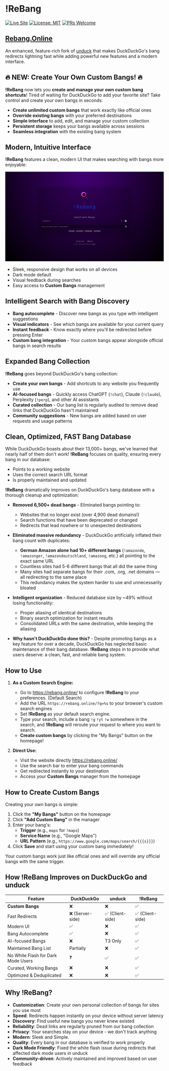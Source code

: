 # **!ReBang**

[![Live Site](https://img.shields.io/badge/Live_Site-!ReBang-blue?style=for-the-badge&logo=googlechrome&logoColor=white)](https://rebang.online)
[![License: MIT](https://img.shields.io/badge/License-MIT-yellow.svg?style=for-the-badge)](https://opensource.org/licenses/MIT)
[![PRs Welcome](https://img.shields.io/badge/PRs-welcome-brightgreen.svg?style=for-the-badge)](https://makeapullrequest.com)

## [Rebang.Online](https://rebang.online)

An enhanced, feature-rich fork of [unduck](https://github.com/t3dotgg/unduck) that makes DuckDuckGo's bang redirects lightning fast while adding powerful new features and a modern interface.

## 🔥 NEW: Create Your Own Custom Bangs! 🔥

**!ReBang** now lets you **create and manage your own custom bang shortcuts**! Tired of waiting for DuckDuckGo to add your favorite site? Take control and create your own bangs in seconds:

* **Create unlimited custom bangs** that work exactly like official ones
* **Override existing bangs** with your preferred destinations
* **Simple interface** to add, edit, and manage your custom collection
* **Persistent storage** keeps your bangs available across sessions
* **Seamless integration** with the existing bang system

## Modern, Intuitive Interface

**!ReBang** features a clean, modern UI that makes searching with bangs more enjoyable:

![ReBang Interface Screenshot](public/screenshot.png)

* Sleek, responsive design that works on all devices
* Dark mode default
* Visual feedback during searches
* Easy access to **Custom Bangs** management


## Intelligent Search with Bang Discovery

* **Bang autocomplete** - Discover new bangs as you type with intelligent suggestions
* **Visual indicators** - See which bangs are available for your current query
* **Instant feedback** - Know exactly where you'll be redirected before pressing Enter
* **Custom bang integration** - Your custom bangs appear alongside official bangs in search results


## Expanded Bang Collection

**!ReBang** goes beyond DuckDuckGo's bang collection:

* **Create your own bangs** - Add shortcuts to any website you frequently use
* **AI-focused bangs** - Quickly access ChatGPT (`!chat`), Claude (`!claude`), Perplexity (`!perp`), and other AI assistants
* **Curated collection** - Our bang list is regularly audited to remove dead links that DuckDuckGo hasn't maintained
* **Community suggestions** - New bangs are added based on user requests and usage patterns

## Clean, Optimized, FAST Bang Database

While DuckDuckGo boasts about their 13,000+ bangs, we've learned that nearly half of them don't work! **!ReBang** focuses on quality, ensuring every bang in our database:
  * Points to a working website
  * Uses the correct search URL format
  * Is properly maintained and updated

**!ReBang** dramatically improves on DuckDuckGo's bang database with a thorough cleanup and optimization:

* **Removed 6,500+ dead bangs** - Eliminated bangs pointing to:
  * Websites that no longer exist (over 4,900 dead domains!)
  * Search functions that have been deprecated or changed
  * Redirects that lead nowhere or to unexpected destinations
  
* **Eliminated massive redundancy** - DuckDuckGo artificially inflated their bang count with duplicates:
  * **German Amazon alone had 10+ different bangs** (`!amazonde`, `!amazonger`, `!amazondeutschland`, `!amazong`, etc.) all pointing to the exact same URL
  * Countless sites had 5-6 different bangs that all did the same thing
  * Many sites had separate bangs for their .com, .org, .net domains — all redirecting to the same place
  * This redundancy makes the system harder to use and unnecessarily bloated
  
* **Intelligent organization** - Reduced database size by ~49% without losing functionality:
  * Proper aliasing of identical destinations
  * Binary search optimization for instant results
  * Consolidated URLs with the same destination, while keeping the aliasing

* **Why hasn't DuckDuckGo done this?** - Despite promoting bangs as a key feature for over a decade, DuckDuckGo has neglected basic maintenance of their bang database. **!ReBang** steps in to provide what users deserve: a clean, fast, and reliable bang system.

## How to Use

1. **As a Custom Search Engine:**
   - Go to https://rebang.online/ to configure **!ReBang** to your preferences. (Default Search)
   - Add the URL `https://rebang.online/?q=%s` to your browser's custom search engines
   - Set **!ReBang** as your default search engine.
   - Type your search, include a bang `!g` `!yt` `!w` somewhere in the search, and **!ReBang** will reroute your request to where you want to search.
   - **Create custom bangs** by clicking the "My Bangs" button on the homepage!

2. **Direct Use:** 
   - Visit the website directly https://rebang.online/
   - Use the search bar to enter your bang commands
   - Get redirected instantly to your destination
   - Access your **Custom Bangs** manager from the homepage

## How to Create Custom Bangs

Creating your own bangs is simple:

1. Click the **"My Bangs"** button on the homepage
2. Click **"Add Custom Bang"** in the manager
3. Enter your bang's:
   - **Trigger** (e.g., `maps` for `!maps`)
   - **Service Name** (e.g., "Google Maps")
   - **URL Pattern** (e.g., `https://www.google.com/maps/search/{{{s}}}`)
4. Click **Save** and start using your custom bang immediately!

Your custom bangs work just like official ones and will override any official bangs with the same trigger.

## How **!ReBang** Improves on DuckDuckGo and unduck

| Feature | DuckDuckGo | unduck | **!ReBang** |
|---------|------------|--------|---------|
| **Custom Bangs** | ❌ | ❌ | ✅ |
| Fast Redirects | ❌ (Server-side) | ✅ (Client-side) | ✅ (Client-side) |
| Modern UI | ✅ | ❌ | ✅ |
| Bang Autocomplete | ✅ | ❌ | ✅ |
| AI-focused Bangs | ❌ | T3 Only | ✅ |
| Maintained Bang List | Partially | ❌ | ✅ |
| No White Flash for Dark Mode Users | ❓ | ✅ | ✅ |
| Curated, Working Bangs | ❌ | ❌ | ✅ |
| Optimized & Deduplicated | ❌ | ❌ | ✅ |

## Why **!ReBang**?

* **Customization**: Create your own personal collection of bangs for sites you use most
* **Speed**: Redirects happen instantly on your device without server latency
* **Discovery**: Find useful new bangs you never knew existed
* **Reliability**: Dead links are regularly pruned from our bang collection
* **Privacy**: Your searches stay on your device - we don't track anything
* **Modern**: Sleek and Simple.
* **Quality**: Every bang in our database is verified to work properly
* **Dark Mode Friendly**: Fixed the white flash issue during redirects that affected dark mode users in unduck
* **Community-driven**: Actively maintained and improved based on user feedback
